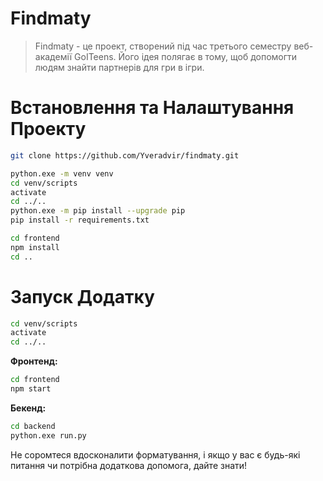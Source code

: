 # Findmaty

> Findmaty - це проект, створений під час третього семестру веб-академії GoITeens. Його ідея полягає в тому, щоб допомогти людям знайти партнерів для гри в ігри.

# Встановлення та Налаштування Проекту

```bash
git clone https://github.com/Yveradvir/findmaty.git
```

```bash
python.exe -m venv venv
cd venv/scripts
activate 
cd ../..
python.exe -m pip install --upgrade pip
pip install -r requirements.txt
```

```bash
cd frontend
npm install
cd ..
```

# Запуск Додатку

```bash
cd venv/scripts
activate 
cd ../..
```

**Фронтенд:**

```bash
cd frontend
npm start
```

**Бекенд:**

```bash
cd backend
python.exe run.py
```

Не соромтеся вдосконалити форматування, і якщо у вас є будь-які питання чи потрібна додаткова допомога, дайте знати!